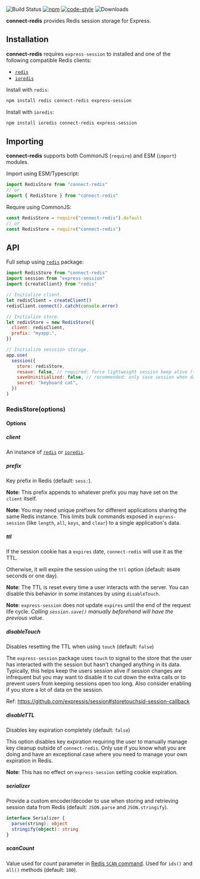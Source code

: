 ![Build Status](https://github.com/tj/connect-redis/workflows/build/badge.svg?branch=master) [![npm](https://img.shields.io/npm/v/connect-redis.svg)](https://npmjs.com/package/connect-redis) [![code-style](https://img.shields.io/badge/code_style-prettier-ff69b4.svg)](https://gitter.im/jlongster/prettier) ![Downloads](https://img.shields.io/npm/dm/connect-redis.svg)

**connect-redis** provides Redis session storage for Express.

## Installation

**connect-redis** requires `express-session` to installed and one of the following compatible Redis clients:

- [`redis`][1]
- [`ioredis`][2]

Install with `redis`:

```sh
npm install redis connect-redis express-session
```

Install with `ioredis`:

```sh
npm install ioredis connect-redis express-session
```

## Importing

**connect-redis** supports both CommonJS (`require`) and ESM (`import`) modules.

Import using ESM/Typescript:

```js
import RedisStore from "connect-redis"
// or
import { RedisStore } from "connect-redis"
```

Require using CommonJS:

```js
const RedisStore = require("connect-redis").default
// or
const RedisStore = require("connect-redis")
```

## API

Full setup using [`redis`][1] package:

```js
import RedisStore from "connect-redis"
import session from "express-session"
import {createClient} from "redis"

// Initialize client.
let redisClient = createClient()
redisClient.connect().catch(console.error)

// Initialize store.
let redisStore = new RedisStore({
  client: redisClient,
  prefix: "myapp:",
})

// Initialize sesssion storage.
app.use(
  session({
    store: redisStore,
    resave: false, // required: force lightweight session keep alive (touch)
    saveUninitialized: false, // recommended: only save session when data exists
    secret: "keyboard cat",
  })
)
```

### RedisStore(options)

#### Options

##### client

An instance of [`redis`][1] or [`ioredis`][2].

##### prefix

Key prefix in Redis (default: `sess:`).

**Note**: This prefix appends to whatever prefix you may have set on the `client` itself.

**Note**: You may need unique prefixes for different applications sharing the same Redis instance. This limits bulk commands exposed in `express-session` (like `length`, `all`, `keys`, and `clear`) to a single application's data.

##### ttl

If the session cookie has a `expires` date, `connect-redis` will use it as the TTL.

Otherwise, it will expire the session using the `ttl` option (default: `86400` seconds or one day).

**Note**: The TTL is reset every time a user interacts with the server. You can disable this behavior in _some_ instances by using `disableTouch`.

**Note**: `express-session` does not update `expires` until the end of the request life cycle. _Calling `session.save()` manually beforehand will have the previous value_.

##### disableTouch

Disables resetting the TTL when using `touch` (default: `false`)

The `express-session` package uses `touch` to signal to the store that the user has interacted with the session but hasn't changed anything in its data. Typically, this helps keep the users session alive if session changes are infrequent but you may want to disable it to cut down the extra calls or to prevent users from keeping sessions open too long. Also consider enabling if you store a lot of data on the session.

Ref: <https://github.com/expressjs/session#storetouchsid-session-callback>

##### disableTTL

Disables key expiration completely (default: `false`)

This option disables key expiration requiring the user to manually manage key cleanup outside of `connect-redis`. Only use if you know what you are doing and have an exceptional case where you need to manage your own expiration in Redis.

**Note**: This has no effect on `express-session` setting cookie expiration.

##### serializer

Provide a custom encoder/decoder to use when storing and retrieving session data from Redis (default: `JSON.parse` and `JSON.stringify`).

```ts
interface Serializer {
  parse(string): object
  stringify(object): string
}
```

##### scanCount

Value used for _count_ parameter in [Redis `SCAN` command](https://redis.io/commands/scan#the-count-option). Used for `ids()` and `all()` methods (default: `100`).

[1]: https://github.com/NodeRedis/node-redis
[2]: https://github.com/luin/ioredis
